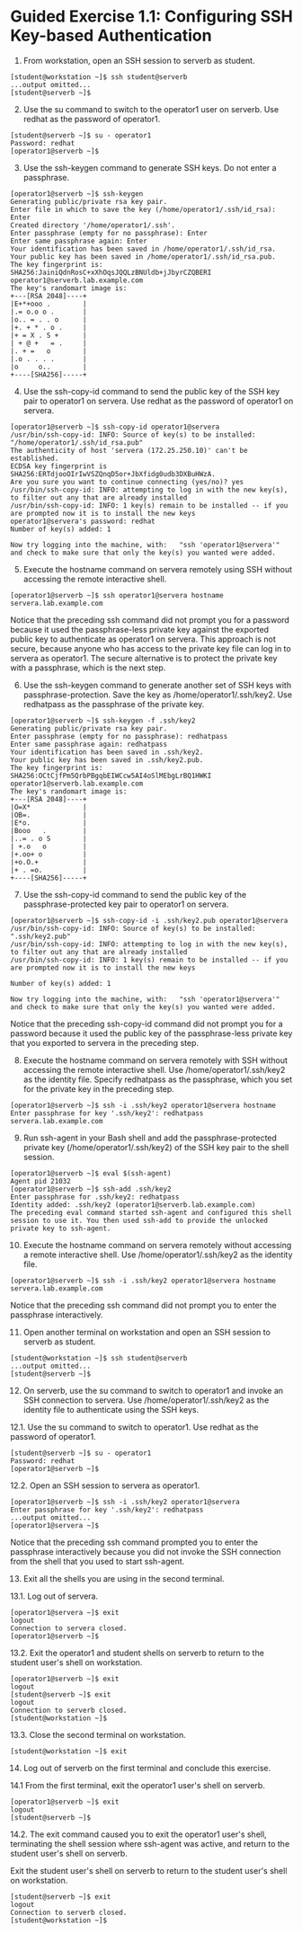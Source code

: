 # Guided Exercise 1.1: Configuring SSH Key-based Authentication

1. From workstation, open an SSH session to serverb as student.

```
[student@workstation ~]$ ssh student@serverb
...output omitted...
[student@serverb ~]$ 
```

2. Use the su command to switch to the operator1 user on serverb. Use redhat as the password of operator1.

```
[student@serverb ~]$ su - operator1
Password: redhat
[operator1@serverb ~]$ 
```

3. Use the ssh-keygen command to generate SSH keys. Do not enter a passphrase.

```
[operator1@serverb ~]$ ssh-keygen
Generating public/private rsa key pair.
Enter file in which to save the key (/home/operator1/.ssh/id_rsa): Enter
Created directory '/home/operator1/.ssh'.
Enter passphrase (empty for no passphrase): Enter
Enter same passphrase again: Enter
Your identification has been saved in /home/operator1/.ssh/id_rsa.
Your public key has been saved in /home/operator1/.ssh/id_rsa.pub.
The key fingerprint is:
SHA256:JainiQdnRosC+xXhOqsJQQLzBNUldb+jJbyrCZQBERI operator1@serverb.lab.example.com
The key's randomart image is:
+---[RSA 2048]----+
|E+*+ooo .        |
|.= o.o o .       |
|o.. = . . o      |
|+. + * . o .     |
|+ = X . S +      |
| + @ +   = .     |
|. + =   o        |
|.o . . . .       |
|o     o..        |
+----[SHA256]-----+
```

4. Use the ssh-copy-id command to send the public key of the SSH key pair to operator1 on servera. Use redhat as the password of operator1 on servera.

```
[operator1@serverb ~]$ ssh-copy-id operator1@servera
/usr/bin/ssh-copy-id: INFO: Source of key(s) to be installed: "/home/operator1/.ssh/id_rsa.pub"
The authenticity of host 'servera (172.25.250.10)' can't be established.
ECDSA key fingerprint is SHA256:ERTdjooOIrIwVSZQnqD5or+JbXfidg0udb3DXBuHWzA.
Are you sure you want to continue connecting (yes/no)? yes
/usr/bin/ssh-copy-id: INFO: attempting to log in with the new key(s), to filter out any that are already installed
/usr/bin/ssh-copy-id: INFO: 1 key(s) remain to be installed -- if you are prompted now it is to install the new keys
operator1@servera's password: redhat
Number of key(s) added: 1

Now try logging into the machine, with:   "ssh 'operator1@servera'"
and check to make sure that only the key(s) you wanted were added.
```

5. Execute the hostname command on servera remotely using SSH without accessing the remote interactive shell.

```
[operator1@serverb ~]$ ssh operator1@servera hostname
servera.lab.example.com
```

Notice that the preceding ssh command did not prompt you for a password because it used the passphrase-less private key against the exported public key to authenticate as operator1 on servera. This approach is not secure, because anyone who has access to the private key file can log in to servera as operator1. The secure alternative is to protect the private key with a passphrase, which is the next step.

6. Use the ssh-keygen command to generate another set of SSH keys with passphrase-protection. Save the key as /home/operator1/.ssh/key2. Use redhatpass as the passphrase of the private key.

```
[operator1@serverb ~]$ ssh-keygen -f .ssh/key2
Generating public/private rsa key pair.
Enter passphrase (empty for no passphrase): redhatpass
Enter same passphrase again: redhatpass
Your identification has been saved in .ssh/key2.
Your public key has been saved in .ssh/key2.pub.
The key fingerprint is:
SHA256:OCtCjfPm5QrbPBgqbEIWCcw5AI4oSlMEbgLrBQ1HWKI operator1@serverb.lab.example.com
The key's randomart image is:
+---[RSA 2048]----+
|O=X*             |
|OB=.             |
|E*o.             |
|Booo   .         |
|..= . o S        |
| +.o   o         |
|+.oo+ o          |
|+o.O.+           |
|+ . =o.          |
+----[SHA256]-----+
```

7. Use the ssh-copy-id command to send the public key of the passphrase-protected key pair to operator1 on servera.

```
[operator1@serverb ~]$ ssh-copy-id -i .ssh/key2.pub operator1@servera
/usr/bin/ssh-copy-id: INFO: Source of key(s) to be installed: ".ssh/key2.pub"
/usr/bin/ssh-copy-id: INFO: attempting to log in with the new key(s), to filter out any that are already installed
/usr/bin/ssh-copy-id: INFO: 1 key(s) remain to be installed -- if you are prompted now it is to install the new keys

Number of key(s) added: 1

Now try logging into the machine, with:   "ssh 'operator1@servera'"
and check to make sure that only the key(s) you wanted were added.
```

Notice that the preceding ssh-copy-id command did not prompt you for a password because it used the public key of the passphrase-less private key that you exported to servera in the preceding step.


8. Execute the hostname command on servera remotely with SSH without accessing the remote interactive shell. Use /home/operator1/.ssh/key2 as the identity file. Specify redhatpass as the passphrase, which you set for the private key in the preceding step.

```
[operator1@serverb ~]$ ssh -i .ssh/key2 operator1@servera hostname
Enter passphrase for key '.ssh/key2': redhatpass
servera.lab.example.com
```

9. Run ssh-agent in your Bash shell and add the passphrase-protected private key (/home/operator1/.ssh/key2) of the SSH key pair to the shell session.

```
[operator1@serverb ~]$ eval $(ssh-agent)
Agent pid 21032
[operator1@serverb ~]$ ssh-add .ssh/key2
Enter passphrase for .ssh/key2: redhatpass
Identity added: .ssh/key2 (operator1@serverb.lab.example.com)
The preceding eval command started ssh-agent and configured this shell session to use it. You then used ssh-add to provide the unlocked private key to ssh-agent.
```

10. Execute the hostname command on servera remotely without accessing a remote interactive shell. Use /home/operator1/.ssh/key2 as the identity file.

```
[operator1@serverb ~]$ ssh -i .ssh/key2 operator1@servera hostname
servera.lab.example.com
```

Notice that the preceding ssh command did not prompt you to enter the passphrase interactively.

11. Open another terminal on workstation and open an SSH session to serverb as student.

```
[student@workstation ~]$ ssh student@serverb
...output omitted...
[student@serverb ~]$ 
```

12. On serverb, use the su command to switch to operator1 and invoke an SSH connection to servera. Use /home/operator1/.ssh/key2 as the identity file to authenticate using the SSH keys.

12.1. Use the su command to switch to operator1. Use redhat as the password of operator1.

```
[student@serverb ~]$ su - operator1
Password: redhat
[operator1@serverb ~]$ 
```

12.2. Open an SSH session to servera as operator1.

```
[operator1@serverb ~]$ ssh -i .ssh/key2 operator1@servera
Enter passphrase for key '.ssh/key2': redhatpass
...output omitted...
[operator1@servera ~]$ 
```

Notice that the preceding ssh command prompted you to enter the passphrase interactively because you did not invoke the SSH connection from the shell that you used to start ssh-agent.

13. Exit all the shells you are using in the second terminal.

13.1. Log out of servera.

```
[operator1@servera ~]$ exit
logout
Connection to servera closed.
[operator1@serverb ~]$ 
```

13.2. Exit the operator1 and student shells on serverb to return to the student user's shell on workstation.

```
[operator1@serverb ~]$ exit
logout
[student@serverb ~]$ exit
logout
Connection to serverb closed.
[student@workstation ~]$ 
```

13.3. Close the second terminal on workstation.

```
[student@workstation ~]$ exit
```

14. Log out of serverb on the first terminal and conclude this exercise.

14.1 From the first terminal, exit the operator1 user's shell on serverb.

```
[operator1@serverb ~]$ exit
logout
[student@serverb ~]$ 
```

14.2. The exit command caused you to exit the operator1 user's shell, terminating the shell session where ssh-agent was active, and return to the student user's shell on serverb.

Exit the student user's shell on serverb to return to the student user's shell on workstation.

```
[student@serverb ~]$ exit
logout
Connection to serverb closed.
[student@workstation ~]$ 
```



